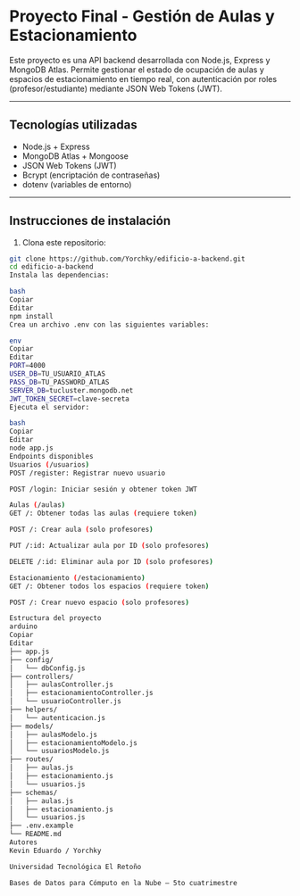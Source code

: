 # Proyecto Final - Gestión de Aulas y Estacionamiento

Este proyecto es una API backend desarrollada con Node.js, Express y MongoDB Atlas. Permite gestionar el estado de ocupación de aulas y espacios de estacionamiento en tiempo real, con autenticación por roles (profesor/estudiante) mediante JSON Web Tokens (JWT).

---

## Tecnologías utilizadas

- Node.js + Express
- MongoDB Atlas + Mongoose
- JSON Web Tokens (JWT)
- Bcrypt (encriptación de contraseñas)
- dotenv (variables de entorno)

---

## Instrucciones de instalación

1. Clona este repositorio:
```bash
git clone https://github.com/Yorchky/edificio-a-backend.git
cd edificio-a-backend
Instala las dependencias:

bash
Copiar
Editar
npm install
Crea un archivo .env con las siguientes variables:

env
Copiar
Editar
PORT=4000
USER_DB=TU_USUARIO_ATLAS
PASS_DB=TU_PASSWORD_ATLAS
SERVER_DB=tucluster.mongodb.net
JWT_TOKEN_SECRET=clave-secreta
Ejecuta el servidor:

bash
Copiar
Editar
node app.js
Endpoints disponibles
Usuarios (/usuarios)
POST /register: Registrar nuevo usuario

POST /login: Iniciar sesión y obtener token JWT

Aulas (/aulas)
GET /: Obtener todas las aulas (requiere token)

POST /: Crear aula (solo profesores)

PUT /:id: Actualizar aula por ID (solo profesores)

DELETE /:id: Eliminar aula por ID (solo profesores)

Estacionamiento (/estacionamiento)
GET /: Obtener todos los espacios (requiere token)

POST /: Crear nuevo espacio (solo profesores)

Estructura del proyecto
arduino
Copiar
Editar
├── app.js
├── config/
│   └── dbConfig.js
├── controllers/
│   ├── aulasController.js
│   ├── estacionamientoController.js
│   └── usuarioController.js
├── helpers/
│   └── autenticacion.js
├── models/
│   ├── aulasModelo.js
│   ├── estacionamientoModelo.js
│   └── usuariosModelo.js
├── routes/
│   ├── aulas.js
│   ├── estacionamiento.js
│   └── usuarios.js
├── schemas/
│   ├── aulas.js
│   ├── estacionamiento.js
│   └── usuarios.js
├── .env.example
└── README.md
Autores
Kevin Eduardo / Yorchky

Universidad Tecnológica El Retoño

Bases de Datos para Cómputo en la Nube – 5to cuatrimestre
